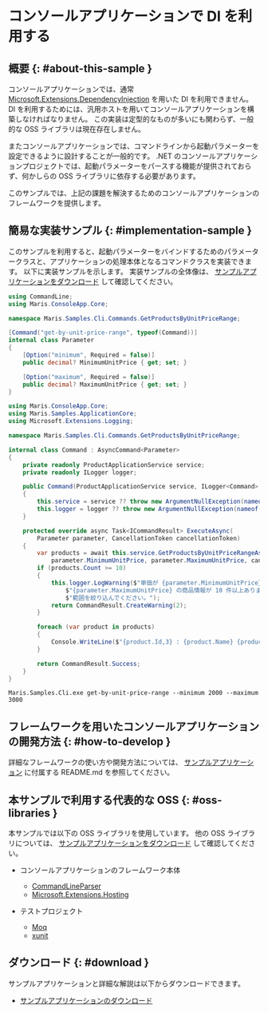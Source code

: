 # コンソールアプリケーションで DI を利用する

## 概要 {: #about-this-sample }

コンソールアプリケーションでは、通常 [Microsoft.Extensions.DependencyInjection](https://www.nuget.org/packages/Microsoft.Extensions.DependencyInjection/) を用いた DI を利用できません。
DI を利用するためには、汎用ホストを用いてコンソールアプリケーションを構築しなければなりません。
この実装は定型的なものが多いにも関わらず、一般的な OSS ライブラリは現在存在しません。

またコンソールアプリケーションでは、コマンドラインから起動パラメーターを設定できるように設計することが一般的です。
.NET のコンソールアプリケーションプロジェクトでは、起動パラメーターをパースする機能が提供されておらず、何かしらの OSS ライブラリに依存する必要があります。

このサンプルでは、上記の課題を解決するためのコンソールアプリケーションのフレームワークを提供します。

## 簡易な実装サンプル {: #implementation-sample }

このサンプルを利用すると、起動パラメーターをバインドするためのパラメータークラスと、アプリケーションの処理本体となるコマンドクラスを実装できます。
以下に実装サンプルを示します。
実装サンプルの全体像は、 [サンプルアプリケーションをダウンロード](#download) して確認してください。

```csharp title="パラメータークラスの実装例"
using CommandLine;
using Maris.ConsoleApp.Core;

namespace Maris.Samples.Cli.Commands.GetProductsByUnitPriceRange;

[Command("get-by-unit-price-range", typeof(Command))]
internal class Parameter
{
    [Option("minimum", Required = false)]
    public decimal? MinimumUnitPrice { get; set; }

    [Option("maximum", Required = false)]
    public decimal? MaximumUnitPrice { get; set; }
}
```

```csharp title="コマンドクラスの実装例"
using Maris.ConsoleApp.Core;
using Maris.Samples.ApplicationCore;
using Microsoft.Extensions.Logging;

namespace Maris.Samples.Cli.Commands.GetProductsByUnitPriceRange;

internal class Command : AsyncCommand<Parameter>
{
    private readonly ProductApplicationService service;
    private readonly ILogger logger;

    public Command(ProductApplicationService service, ILogger<Command> logger)
    {
        this.service = service ?? throw new ArgumentNullException(nameof(service));
        this.logger = logger ?? throw new ArgumentNullException(nameof(logger));
    }

    protected override async Task<ICommandResult> ExecuteAsync(
        Parameter parameter, CancellationToken cancellationToken)
    {
        var products = await this.service.GetProductsByUnitPriceRangeAsync(
            parameter.MinimumUnitPrice, parameter.MaximumUnitPrice, cancellationToken);
        if (products.Count >= 10)
        {
            this.logger.LogWarning($"単価が {parameter.MinimumUnitPrice} ～ " +
                $"{parameter.MaximumUnitPrice} の商品情報が 10 件以上あります。" +
                $"範囲を絞り込んでください。");
            return CommandResult.CreateWarning(2);
        }

        foreach (var product in products)
        {
            Console.WriteLine($"{product.Id,3} : {product.Name} {product.UnitPrice,7}円");
        }

        return CommandResult.Success;
    }
}
```

```winbatch title="コマンドラインからの実行例"
Maris.Samples.Cli.exe get-by-unit-price-range --minimum 2000 --maximum 3000
```

## フレームワークを用いたコンソールアプリケーションの開発方法 {: #how-to-develop }

詳細なフレームワークの使い方や開発方法については、 [サンプルアプリケーション](#download) に付属する README.md を参照してください。

## 本サンプルで利用する代表的な OSS {: #oss-libraries }

本サンプルでは以下の OSS ライブラリを使用しています。
他の OSS ライブラリについては、 [サンプルアプリケーションをダウンロード](#download) して確認してください。

- コンソールアプリケーションのフレームワーク本体
    - [CommandLineParser](https://www.nuget.org/packages/CommandLineParser/)
    - [Microsoft.Extensions.Hosting](https://www.nuget.org/packages/Microsoft.Extensions.Hosting/)

- テストプロジェクト
    - [Moq](https://www.nuget.org/packages/Moq/)
    - [xunit](https://www.nuget.org/packages/xunit/)

## ダウンロード {: #download }

サンプルアプリケーションと詳細な解説は以下からダウンロードできます。

- [サンプルアプリケーションのダウンロード](/samples/downloads/console-app-with-di.zip)
